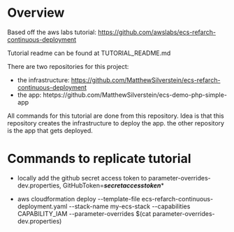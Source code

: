 # Overview
Based off the aws labs tutorial: https://github.com/awslabs/ecs-refarch-continuous-deployment

Tutorial readme can be found at TUTORIAL_README.md

There are two repositories for this project:
* the infrastructure: https://github.com/MatthewSilverstein/ecs-refarch-continuous-deployment
* the app: htetps://github.com/MatthewSilverstein/ecs-demo-php-simple-app

All commands for this tutorial are done from this repository. Idea is that this repository creates the infrastructure to deploy the app. the other repository is the app that gets deployed.

# Commands to replicate tutorial

* locally add the github secret access token to parameter-overrides-dev.properties, GitHubToken=***secretaccesstoken****

* aws cloudformation deploy --template-file ecs-refarch-continuous-deployment.yaml --stack-name my-ecs-stack --capabilities CAPABILITY_IAM --parameter-overrides  $(cat parameter-overrides-dev.properties)